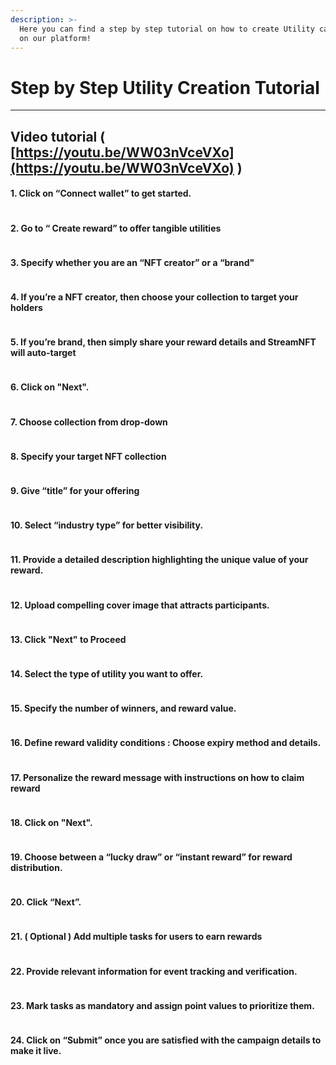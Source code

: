 ```yaml
---
description: >-
  Here you can find a step by step tutorial on how to create Utility campaigns
  on our platform!
---
```


# Step by Step Utility Creation Tutorial

***

## Video tutorial ( [https://youtu.be/WW03nVceVXo](https://youtu.be/WW03nVceVXo) )&#x20;

#### 1. Click on “Connect wallet” to get started.

<figure><img src="https://d16ev9qffqt5qm.cloudfront.net/?s3_key=clk6wvkynlpldzgx6266esdyw/jrfLNU4euyoou2GKQnZmx.jpg&#x26;x=2683&#x26;y=175&#x26;fill=117427&#x26;color=117427" alt=""><figcaption></figcaption></figure>

#### 2. Go to “ Create reward” to offer tangible utilities

<figure><img src="https://d16ev9qffqt5qm.cloudfront.net/?s3_key=clk6wvkynlpldzgx6266esdyw/J3bc2dh0ape5CeEuH1mW1.jpg&#x26;x=1822&#x26;y=278&#x26;fill=117427&#x26;color=117427" alt=""><figcaption></figcaption></figure>

#### 3. Specify whether you are an “NFT creator” or a “brand"

<figure><img src="https://d16ev9qffqt5qm.cloudfront.net/?s3_key=clk6wvkynlpldzgx6266esdyw/trhz-32G7nuE8nRifT7vl.jpg&#x26;x=1901&#x26;y=628&#x26;fill=117427&#x26;color=117427" alt=""><figcaption></figcaption></figure>

#### 4. If you’re a NFT creator, then choose your collection to target your holders

<figure><img src="https://d16ev9qffqt5qm.cloudfront.net/?s3_key=clk6wvkynlpldzgx6266esdyw/0_sSlVmtKtDNyfMNGszmH.jpg&#x26;x=1917&#x26;y=768&#x26;fill=117427&#x26;color=117427" alt=""><figcaption></figcaption></figure>

#### 5. If you’re brand, then simply share your reward details and StreamNFT will auto-target

<figure><img src="https://d16ev9qffqt5qm.cloudfront.net/?s3_key=clk6wvkynlpldzgx6266esdyw/0_sSlVmtKtDNyfMNGszmH.jpg&#x26;x=907&#x26;y=720&#x26;fill=117427&#x26;color=117427" alt=""><figcaption></figcaption></figure>

#### 6. Click on "Next".

<figure><img src="https://d16ev9qffqt5qm.cloudfront.net/?s3_key=clk6wvkynlpldzgx6266esdyw/zwme6Ka2jyXEVYF7LjYQN.jpg&#x26;x=1774&#x26;y=1136&#x26;fill=117427&#x26;color=117427" alt=""><figcaption></figcaption></figure>

#### 7. Choose collection from drop-down

<figure><img src="https://d16ev9qffqt5qm.cloudfront.net/?s3_key=clk6wvkynlpldzgx6266esdyw/o-N2Ttgqtq9zvc6SgaI60.jpg&#x26;x=1606&#x26;y=484&#x26;fill=117427&#x26;color=117427" alt=""><figcaption></figcaption></figure>

#### 8. Specify your target NFT collection

<figure><img src="https://d16ev9qffqt5qm.cloudfront.net/?s3_key=clk6wvkynlpldzgx6266esdyw/2jzvAj9SgVdoZNTIj02L4.jpg&#x26;x=1507&#x26;y=741&#x26;fill=117427&#x26;color=117427" alt=""><figcaption></figcaption></figure>

#### 9. Give “title” for your offering

<figure><img src="https://d16ev9qffqt5qm.cloudfront.net/?s3_key=clk6wvkynlpldzgx6266esdyw/gGP83HzHsmnFygK1vhZfK.jpg&#x26;x=1366&#x26;y=665&#x26;fill=117427&#x26;color=117427" alt=""><figcaption></figcaption></figure>

#### 10. Select “industry type” for better visibility.

<figure><img src="https://d16ev9qffqt5qm.cloudfront.net/?s3_key=clk6wvkynlpldzgx6266esdyw/gGP83HzHsmnFygK1vhZfK.jpg&#x26;x=2343&#x26;y=774&#x26;fill=117427&#x26;color=117427" alt=""><figcaption></figcaption></figure>

#### 11. Provide a detailed description highlighting the unique value of your reward.

<figure><img src="https://d16ev9qffqt5qm.cloudfront.net/?s3_key=clk6wvkynlpldzgx6266esdyw/gE2BTk9pxD9rDVZgGW9O1.jpg&#x26;x=1607&#x26;y=688&#x26;fill=117427&#x26;color=117427" alt=""><figcaption></figcaption></figure>

#### 12. Upload compelling cover image that attracts participants.

<figure><img src="https://d16ev9qffqt5qm.cloudfront.net/?s3_key=clk6wvkynlpldzgx6266esdyw/dMv1BAuXuhTyQv7jVfypQ.jpg&#x26;x=1414&#x26;y=1049&#x26;fill=117427&#x26;color=117427" alt=""><figcaption></figcaption></figure>

#### 13. Click "Next" to Proceed

<figure><img src="https://d16ev9qffqt5qm.cloudfront.net/?s3_key=clk6wvkynlpldzgx6266esdyw/eAs77cakgrX0icdv0xjQc.jpg&#x26;x=2692&#x26;y=1075&#x26;fill=117427&#x26;color=117427" alt=""><figcaption></figcaption></figure>

#### 14. Select the type of utility you want to offer.

<figure><img src="https://d16ev9qffqt5qm.cloudfront.net/?s3_key=clk6wvkynlpldzgx6266esdyw/7uSmerxN_MsHONi1wxJc3.jpg&#x26;x=1356&#x26;y=783&#x26;fill=117427&#x26;color=117427" alt=""><figcaption></figcaption></figure>

#### 15. Specify the number of winners, and reward value.

<figure><img src="https://d16ev9qffqt5qm.cloudfront.net/?s3_key=clk6wvkynlpldzgx6266esdyw/E6C4dwqGtCWl4X-wu22Br.jpg&#x26;x=1374&#x26;y=776&#x26;fill=117427&#x26;color=117427" alt=""><figcaption></figcaption></figure>

#### 16. Define reward validity conditions : Choose expiry method and details.

<figure><img src="https://d16ev9qffqt5qm.cloudfront.net/?s3_key=clk6wvkynlpldzgx6266esdyw/pAesVtKSC4nrhzaWgcY0j.jpg&#x26;x=1164&#x26;y=720&#x26;fill=117427&#x26;color=117427" alt=""><figcaption></figcaption></figure>

#### 17. Personalize the reward message with instructions on how to claim reward

<figure><img src="https://d16ev9qffqt5qm.cloudfront.net/?s3_key=clk6wvkynlpldzgx6266esdyw/E6C4dwqGtCWl4X-wu22Br.jpg&#x26;x=1733&#x26;y=1127&#x26;fill=117427&#x26;color=117427" alt=""><figcaption></figcaption></figure>

#### 18. Click on "Next".

<figure><img src="https://d16ev9qffqt5qm.cloudfront.net/?s3_key=clk6wvkynlpldzgx6266esdyw/BqTaUGb4SgTO4ST3Ofbex.jpg&#x26;x=2701&#x26;y=1085&#x26;fill=117427&#x26;color=117427" alt=""><figcaption></figcaption></figure>

#### 19. Choose between a “lucky draw” or “instant reward” for reward distribution.

<figure><img src="https://d16ev9qffqt5qm.cloudfront.net/?s3_key=clk6wvkynlpldzgx6266esdyw/gZKpmrSc_iCf-CKs8h3CE.jpg&#x26;x=1650&#x26;y=754&#x26;fill=117427&#x26;color=117427" alt=""><figcaption></figcaption></figure>

#### 20. Click “Next”.

<figure><img src="https://d16ev9qffqt5qm.cloudfront.net/?s3_key=clk6wvkynlpldzgx6266esdyw/HajRaXOfWOLuHZvmLxTyE.jpg&#x26;x=2666&#x26;y=1108&#x26;fill=117427&#x26;color=117427" alt=""><figcaption></figcaption></figure>

#### 21. ( Optional ) Add multiple tasks for users to earn rewards

<figure><img src="https://d16ev9qffqt5qm.cloudfront.net/?s3_key=clk6wvkynlpldzgx6266esdyw/P9JkNdEANz1RmlTU8Yz2K.jpg&#x26;x=836&#x26;y=505&#x26;fill=117427&#x26;color=117427" alt=""><figcaption></figcaption></figure>

#### 22. Provide relevant information for event tracking and verification.

<figure><img src="https://d16ev9qffqt5qm.cloudfront.net/?s3_key=clk6wvkynlpldzgx6266esdyw/CyXddW2W6LxcD4ULjY985.jpg&#x26;x=1222&#x26;y=918&#x26;fill=117427&#x26;color=117427" alt=""><figcaption></figcaption></figure>

#### 23. Mark tasks as mandatory and assign point values to prioritize them.

<figure><img src="https://d16ev9qffqt5qm.cloudfront.net/?s3_key=clk6wvkynlpldzgx6266esdyw/XM5ZtzCDGfcov5-048Gwe.jpg&#x26;x=1795&#x26;y=642&#x26;fill=117427&#x26;color=117427" alt=""><figcaption></figcaption></figure>

#### 24. Click on “Submit” once you are satisfied with the campaign details to make it live.

<figure><img src="https://d16ev9qffqt5qm.cloudfront.net/?s3_key=clk6wvkynlpldzgx6266esdyw/ZbiwC0dtraiwZKTWIRqEQ.jpg&#x26;x=2626&#x26;y=1069&#x26;fill=117427&#x26;color=117427" alt=""><figcaption></figcaption></figure>

